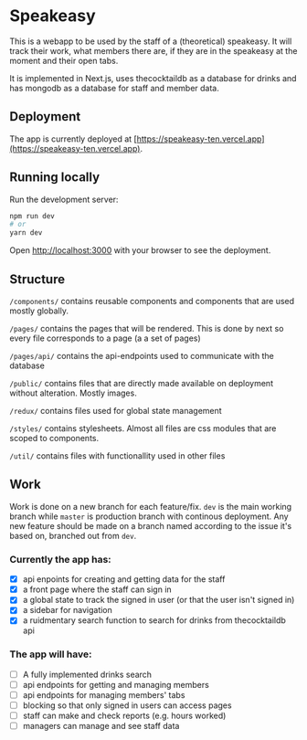 # Speakeasy

This is a webapp to be used by the staff of a (theoretical) speakeasy. It will track their work, what members there are, if they are in the speakeasy at the moment and their open tabs. 

It is implemented in Next.js, uses thecocktaildb as a database for drinks and has mongodb as a database for staff and member data.

## Deployment

The app is currently deployed at [https://speakeasy-ten.vercel.app](https://speakeasy-ten.vercel.app).

## Running locally

Run the development server:

```bash
npm run dev
# or
yarn dev
```

Open [http://localhost:3000](http://localhost:3000) with your browser to see the deployment.

## Structure

`/components/` contains reusable components and components that are used mostly globally.

`/pages/` contains the pages that will be rendered. This is done by next so every file corresponds to a page (a a set of pages)

`/pages/api/` contains the api-endpoints used to communicate with the database

`/public/` contains files that are directly made available on deployment without alteration. Mostly images.

`/redux/` contains files used for global state management

`/styles/` contains stylesheets. Almost all files are css modules that are scoped to components.

`/util/` contains files with functionallity used in other files

## Work

Work is done on a new branch for each feature/fix. `dev` is the main working branch while `master` is production branch with continous deployment. Any new feature should be made on a branch named according to the issue it's based on, branched out from `dev`.

### Currently the app has:

- [x] api enpoints for creating and getting data for the staff
- [x] a front page where the staff can sign in
- [x] a global state to track the signed in user (or that the user isn't signed in)
- [x] a sidebar for navigation
- [x] a ruidmentary search function to search for drinks from thecocktaildb api

### The app will have:

- [ ] A fully implemented drinks search
- [ ] api endpoints for getting and managing members
- [ ] api endpoints for managing members' tabs
- [ ] blocking so that only signed in users can access pages
- [ ] staff can make and check reports (e.g. hours worked)
- [ ] managers can manage and see staff data
